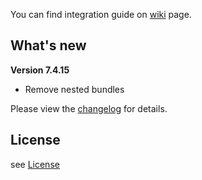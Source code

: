 You can find integration guide on [wiki](https://loopme-ltd.gitbook.io/docs-public/loopme-ios-sdk) page.

## What's new ##

**Version 7.4.15**

- Remove nested bundles

Please view the [changelog](CHANGELOG.md) for details.

## License ##

see [License](LICENSE.md)
